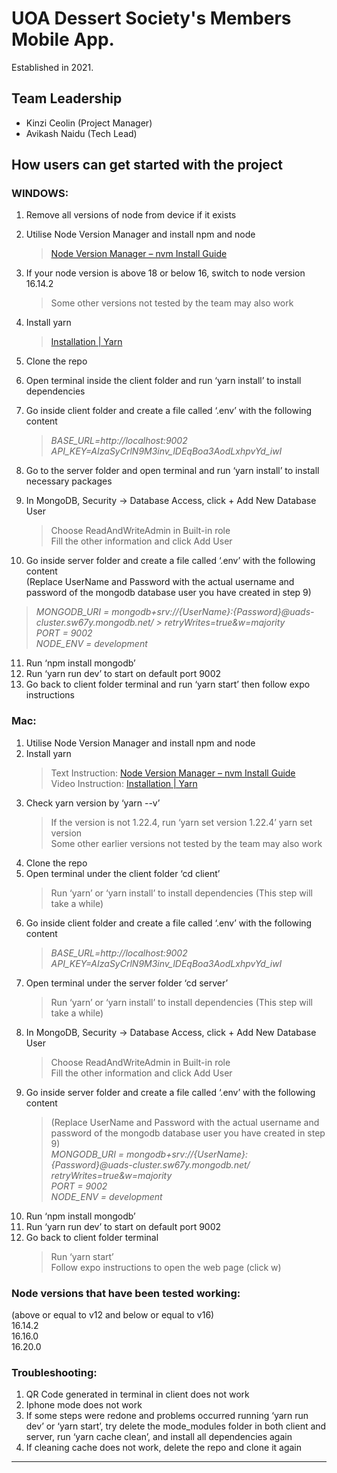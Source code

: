 # UOA Dessert Society's Members Mobile App.
Established in 2021.

## Team Leadership

- Kinzi Ceolin (Project Manager)
- Avikash Naidu (Tech Lead)

## How users can get started with the project 

### WINDOWS:<br>

1. Remove all versions of node from device if it exists<br>
2. Utilise Node Version Manager and install npm and node <br>
	> [Node Version Manager – nvm Install Guide](https://www.freecodecamp.org/news/node-version-manager-nvm-install-guide/) <br>
3. If your node version is above 18 or below 16, switch to node version 16.14.2 
	> Some other versions not tested by the team may also work <br>
4. Install yarn <br>
	> [Installation | Yarn](https://classic.yarnpkg.com/lang/en/docs/install/#mac-stable)<br>
5. Clone the repo<br>
6. Open terminal inside the client folder and run ‘yarn install’ to install dependencies <br>
7. Go inside client folder and create a file called ‘.env’ with the following content<br>
	> *BASE_URL=http://localhost:9002*<br>
	> *API_KEY=AIzaSyCrlN9M3inv_lDEqBoa3AodLxhpvYd_iwI*<br>
8. Go to the server folder and open terminal and run ‘yarn install’ to install necessary packages<br>
9. In MongoDB, Security → Database Access, click + Add New Database User<br>
	> Choose ReadAndWriteAdmin in Built-in role <br>
	> Fill the other information and click Add User <br>

10. Go inside server folder and create a file called ‘.env’ with the following content<br>
(Replace UserName and Password with the actual username and password of the mongodb database user you have created in step 9)<br>
> *MONGODB_URI = mongodb+srv://{UserName}:{Password}@uads-cluster.sw67y.mongodb.net/ > retryWrites=true&w=majority*<br>
> *PORT = 9002*<br>
> *NODE_ENV = development*<br>
11. Run ‘npm install mongodb’<br>
12. Run ‘yarn run dev’ to start on default port 9002<br>
13. Go back to client folder terminal and run ‘yarn start’ then follow expo instructions<br>


### Mac:<br>

1. Utilise Node Version Manager and install npm and node<br>
2. Install yarn <br>
	> Text Instruction: [Node Version Manager – nvm Install Guide](https://www.freecodecamp.org/news/node-version-manager-nvm-install-guide/)<br>
	> Video Instruction: [Installation | Yarn](https://classic.yarnpkg.com/lang/en/docs/install/#mac-stable)<br>
3. Check yarn version by ‘yarn --v’<br>
	>If the version is not 1.22.4, run ‘yarn set version 1.22.4’ yarn set version<br> 
	Some other earlier versions not tested by the team may also work<br>
4. Clone the repo<br>
5. Open terminal under the client folder  ‘cd client’<br>
	> Run ‘yarn’ or ‘yarn install’ to install dependencies (This step will take a while)<br>
6. Go inside client folder and create a file called ‘.env’ with the following content<br>
	> *BASE_URL=http://localhost:9002*<br>
	> *API_KEY=AIzaSyCrlN9M3inv_lDEqBoa3AodLxhpvYd_iwI*<br>
7. Open terminal under the server folder ‘cd server’<br>
	> Run ‘yarn’ or ‘yarn install’ to install dependencies  (This step will take a while)<br>
8. In MongoDB, Security → Database Access, click + Add New Database User<br>
	> Choose ReadAndWriteAdmin in Built-in role <br>
	> Fill the other information and click Add User <br>
9. Go inside server folder and create a file called ‘.env’ with the following content<br>
	> (Replace UserName and Password with the actual username and password of the mongodb database user you have created in step 9)<br>
	> *MONGODB_URI = mongodb+srv://{UserName}:{Password}@uads-cluster.sw67y.mongodb.net/ retryWrites=true&w=majority*<br>
	> *PORT = 9002*<br>
	> *NODE_ENV = development*<br>
10. Run ‘npm install mongodb’<br>
11. Run ‘yarn run dev’ to start on default port 9002<br>
12. Go back to client folder terminal <br>
	> Run ‘yarn start’ <br>
	> Follow expo instructions to open the web page (click w) <br>

### Node versions that have been tested working:<br>
(above or equal to v12 and below or equal to v16)<br>
16.14.2<br>
16.16.0<br>
16.20.0<br>

### Troubleshooting:<br>
1. QR Code generated in terminal in client does not work<br>
2. Iphone mode does not work<br>
3. If some steps were redone and problems occurred running ‘yarn run dev’ or ‘yarn start’, try delete the mode_modules folder in both client and server, run ‘yarn cache clean’, and install all dependencies again<br>
4. If cleaning cache does not work, delete the repo and clone it again<br>

*** 
